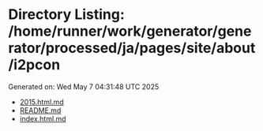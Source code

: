 # Directory Listing: /home/runner/work/generator/generator/processed/ja/pages/site/about/i2pcon
Generated on: Wed May  7 04:31:48 UTC 2025

- [2015.html.md](2015.html.md)
- [README.md](README.md)
- [index.html.md](index.html.md)
